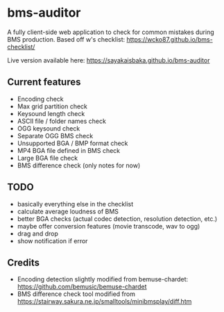 # bms-auditor

A fully client-side web application to check for common mistakes during BMS production. Based off w's checklist: https://wcko87.github.io/bms-checklist/

Live version available here: https://sayakaisbaka.github.io/bms-auditor

## Current features
- Encoding check
- Max grid partition check
- Keysound length check
- ASCII file / folder names check
- OGG keysound check
- Separate OGG BMS check
- Unsupported BGA / BMP format check
- MP4 BGA file defined in BMS check
- Large BGA file check
- BMS difference check (only notes for now)

## TODO
- basically everything else in the checklist
- calculate average loudness of BMS
- better BGA checks (actual codec detection, resolution detection, etc.)
- maybe offer conversion features (movie transcode, wav to ogg)
- drag and drop
- show notification if error

## Credits
- Encoding detection slightly modified from bemuse-chardet: https://github.com/bemusic/bemuse-chardet
- BMS difference check tool modified from https://stairway.sakura.ne.jp/smalltools/minibmsplay/diff.htm
